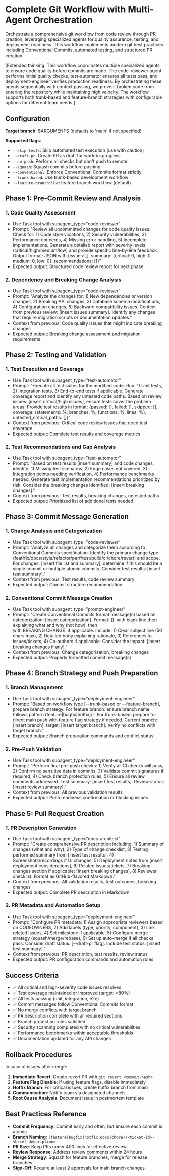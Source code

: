 # Complete Git Workflow with Multi-Agent Orchestration

Orchestrate a comprehensive git workflow from code review through PR creation, leveraging specialized agents for quality assurance, testing, and deployment readiness. This workflow implements modern git best practices including Conventional Commits, automated testing, and structured PR creation.

[Extended thinking: This workflow coordinates multiple specialized agents to ensure code quality before commits are made. The code-reviewer agent performs initial quality checks, test-automator ensures all tests pass, and deployment-engineer verifies production readiness. By orchestrating these agents sequentially with context passing, we prevent broken code from entering the repository while maintaining high velocity. The workflow supports both trunk-based and feature-branch strategies with configurable options for different team needs.]

## Configuration

**Target branch**: $ARGUMENTS (defaults to 'main' if not specified)

**Supported flags**:
- `--skip-tests`: Skip automated test execution (use with caution)
- `--draft-pr`: Create PR as draft for work-in-progress
- `--no-push`: Perform all checks but don't push to remote
- `--squash`: Squash commits before pushing
- `--conventional`: Enforce Conventional Commits format strictly
- `--trunk-based`: Use trunk-based development workflow
- `--feature-branch`: Use feature branch workflow (default)

## Phase 1: Pre-Commit Review and Analysis

### 1. Code Quality Assessment
- Use Task tool with subagent_type="code-reviewer"
- Prompt: "Review all uncommitted changes for code quality issues. Check for: 1) Code style violations, 2) Security vulnerabilities, 3) Performance concerns, 4) Missing error handling, 5) Incomplete implementations. Generate a detailed report with severity levels (critical/high/medium/low) and provide specific line-by-line feedback. Output format: JSON with {issues: [], summary: {critical: 0, high: 0, medium: 0, low: 0}, recommendations: []}"
- Expected output: Structured code review report for next phase

### 2. Dependency and Breaking Change Analysis
- Use Task tool with subagent_type="code-reviewer"
- Prompt: "Analyze the changes for: 1) New dependencies or version changes, 2) Breaking API changes, 3) Database schema modifications, 4) Configuration changes, 5) Backward compatibility issues. Context from previous review: [insert issues summary]. Identify any changes that require migration scripts or documentation updates."
- Context from previous: Code quality issues that might indicate breaking changes
- Expected output: Breaking change assessment and migration requirements

## Phase 2: Testing and Validation

### 1. Test Execution and Coverage
- Use Task tool with subagent_type="test-automator"
- Prompt: "Execute all test suites for the modified code. Run: 1) Unit tests, 2) Integration tests, 3) End-to-end tests if applicable. Generate coverage report and identify any untested code paths. Based on review issues: [insert critical/high issues], ensure tests cover the problem areas. Provide test results in format: {passed: [], failed: [], skipped: [], coverage: {statements: %, branches: %, functions: %, lines: %}, untested_critical_paths: []}"
- Context from previous: Critical code review issues that need test coverage
- Expected output: Complete test results and coverage metrics

### 2. Test Recommendations and Gap Analysis
- Use Task tool with subagent_type="test-automator"
- Prompt: "Based on test results [insert summary] and code changes, identify: 1) Missing test scenarios, 2) Edge cases not covered, 3) Integration points needing verification, 4) Performance benchmarks needed. Generate test implementation recommendations prioritized by risk. Consider the breaking changes identified: [insert breaking changes]."
- Context from previous: Test results, breaking changes, untested paths
- Expected output: Prioritized list of additional tests needed

## Phase 3: Commit Message Generation

### 1. Change Analysis and Categorization
- Use Task tool with subagent_type="code-reviewer"
- Prompt: "Analyze all changes and categorize them according to Conventional Commits specification. Identify the primary change type (feat/fix/docs/style/refactor/perf/test/build/ci/chore/revert) and scope. For changes: [insert file list and summary], determine if this should be a single commit or multiple atomic commits. Consider test results: [insert test summary]."
- Context from previous: Test results, code review summary
- Expected output: Commit structure recommendation

### 2. Conventional Commit Message Creation
- Use Task tool with subagent_type="prompt-engineer"
- Prompt: "Create Conventional Commits format message(s) based on categorization: [insert categorization]. Format: <type>(<scope>): <subject> with blank line then <body> explaining what and why (not how), then <footer> with BREAKING CHANGE: if applicable. Include: 1) Clear subject line (50 chars max), 2) Detailed body explaining rationale, 3) References to issues/tickets, 4) Co-authors if applicable. Consider the impact: [insert breaking changes if any]."
- Context from previous: Change categorization, breaking changes
- Expected output: Properly formatted commit message(s)

## Phase 4: Branch Strategy and Push Preparation

### 1. Branch Management
- Use Task tool with subagent_type="deployment-engineer"
- Prompt: "Based on workflow type [--trunk-based or --feature-branch], prepare branch strategy. For feature branch: ensure branch name follows pattern (feature|bugfix|hotfix)/<ticket>-<description>. For trunk-based: prepare for direct main push with feature flag strategy if needed. Current branch: [insert branch], target: [insert target branch]. Verify no conflicts with target branch."
- Expected output: Branch preparation commands and conflict status

### 2. Pre-Push Validation
- Use Task tool with subagent_type="deployment-engineer"
- Prompt: "Perform final pre-push checks: 1) Verify all CI checks will pass, 2) Confirm no sensitive data in commits, 3) Validate commit signatures if required, 4) Check branch protection rules, 5) Ensure all review comments addressed. Test summary: [insert test results]. Review status: [insert review summary]."
- Context from previous: All previous validation results
- Expected output: Push readiness confirmation or blocking issues

## Phase 5: Pull Request Creation

### 1. PR Description Generation
- Use Task tool with subagent_type="docs-architect"
- Prompt: "Create comprehensive PR description including: 1) Summary of changes (what and why), 2) Type of change checklist, 3) Testing performed summary from [insert test results], 4) Screenshots/recordings if UI changes, 5) Deployment notes from [insert deployment considerations], 6) Related issues/tickets, 7) Breaking changes section if applicable: [insert breaking changes], 8) Reviewer checklist. Format as GitHub-flavored Markdown."
- Context from previous: All validation results, test outcomes, breaking changes
- Expected output: Complete PR description in Markdown

### 2. PR Metadata and Automation Setup
- Use Task tool with subagent_type="deployment-engineer"
- Prompt: "Configure PR metadata: 1) Assign appropriate reviewers based on CODEOWNERS, 2) Add labels (type, priority, component), 3) Link related issues, 4) Set milestone if applicable, 5) Configure merge strategy (squash/merge/rebase), 6) Set up auto-merge if all checks pass. Consider draft status: [--draft-pr flag]. Include test status: [insert test summary]."
- Context from previous: PR description, test results, review status
- Expected output: PR configuration commands and automation rules

## Success Criteria

- ✅ All critical and high-severity code issues resolved
- ✅ Test coverage maintained or improved (target: >80%)
- ✅ All tests passing (unit, integration, e2e)
- ✅ Commit messages follow Conventional Commits format
- ✅ No merge conflicts with target branch
- ✅ PR description complete with all required sections
- ✅ Branch protection rules satisfied
- ✅ Security scanning completed with no critical vulnerabilities
- ✅ Performance benchmarks within acceptable thresholds
- ✅ Documentation updated for any API changes

## Rollback Procedures

In case of issues after merge:

1. **Immediate Revert**: Create revert PR with `git revert <commit-hash>`
2. **Feature Flag Disable**: If using feature flags, disable immediately
3. **Hotfix Branch**: For critical issues, create hotfix branch from main
4. **Communication**: Notify team via designated channels
5. **Root Cause Analysis**: Document issue in postmortem template

## Best Practices Reference

- **Commit Frequency**: Commit early and often, but ensure each commit is atomic
- **Branch Naming**: `(feature|bugfix|hotfix|docs|chore)/<ticket-id>-<brief-description>`
- **PR Size**: Keep PRs under 400 lines for effective review
- **Review Response**: Address review comments within 24 hours
- **Merge Strategy**: Squash for feature branches, merge for release branches
- **Sign-Off**: Require at least 2 approvals for main branch changes